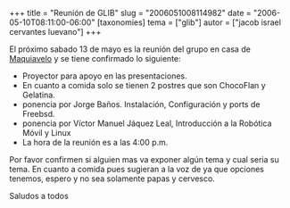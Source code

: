 +++
title = "Reunión de GLIB"
slug = "2006051008114982"
date = "2006-05-10T08:11:00-06:00"
[taxonomies]
tema = ["glib"]
autor = ["jacob israel cervantes luevano"]
+++

El próximo sabado 13 de mayo es la reunión del grupo en casa de
[Maquiavelo](http://wiki.glib.org.mx/index.php/Calendario_de_Juntas_GLIB_2006#Mayo_13)
y se tiene confirmado lo siguiente:

<!-- more -->
-   Proyector para apoyo en las presentaciones.
-   En cuanto a comida solo se tienen 2 postres que son ChocoFlan y
    Gelatina.
-   ponencia por Jorge Baños. Instalación, Configuración y ports de
    Freebsd.
-   ponencia por Víctor Manuel Jáquez Leal, Introducción a la Robótica
    Móvil y Linux
-   La hora de la reunión es a las 4:00 p.m.

Por favor confirmen si alguien mas va exponer algún tema y cual seria su
tema.
En cuanto a comida pues sugieran a la voz de ya que opciones tenemos,
espero y no sea solamente papas y cervesco.

Saludos a todos

